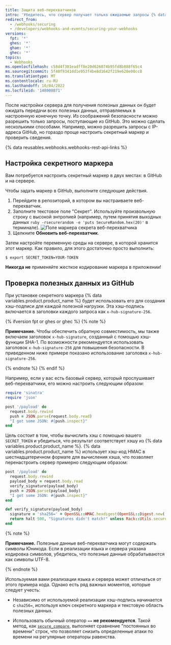 ```yaml
---
title: Защита веб-перехватчиков
intro: 'Убедитесь, что сервер получает только ожидаемые запросы {% data variables.product.prodname_dotcom %} по соображениям безопасности.'
redirect_from:
  - /webhooks/securing
  - /developers/webhooks-and-events/securing-your-webhooks
versions:
  fpt: '*'
  ghes: '*'
  ghae: '*'
  ghec: '*'
topics:
  - Webhooks
ms.openlocfilehash: c58d4f301eadff8e20d626074b95fd8b888f65c4
ms.sourcegitcommit: 5f40f9341dd1e953f4be8d1642f219e628e00cc8
ms.translationtype: MT
ms.contentlocale: ru-RU
ms.lasthandoff: 10/04/2022
ms.locfileid: '148008871'
---
```

После настройки сервера для получения полезных данных он будет ожидать передачи всех полезных данных, отправляемых в настроенную конечную точку. Из соображений безопасности можно разрешить только запросы, поступающие из GitHub. Это можно сделать несколькими способами. Например, можно разрешить запросы с IP-адреса GitHub, но гораздо проще настроить секретный маркер и проверить сведения.

{% data reusables.webhooks.webhooks-rest-api-links %}

## Настройка секретного маркера

Вам потребуется настроить секретный маркер в двух местах: в GitHub и на сервере.

Чтобы задать маркер в GitHub, выполните следующие действия.

1. Перейдите в репозиторий, в котором вы настраиваете веб-перехватчик.
2. Заполните текстовое поле "Секрет". Используйте произвольную строку с высокой энтропией (например, путем принятия выходных данных `ruby -rsecurerandom -e 'puts SecureRandom.hex(20)'` в терминале).
![Поле маркера секрета веб-перехватчика](/assets/images/webhook_secret_token.png)
3. Щелкните **Обновить веб-перехватчик**.

Затем настройте переменную среды на сервере, в которой хранится этот маркер. Как правило, для этого достаточно просто выполнить:

```shell
$ export SECRET_TOKEN=YOUR-TOKEN
```

**Никогда не** применяйте жесткое кодирование маркера в приложении!

## Проверка полезных данных из GitHub

При установке секретного маркера {% data variables.product.product_name %} будет использовать его для создания хэш-подписи для каждой полезной нагрузки. Эта хэш-подпись включается в заголовки каждого запроса как `x-hub-signature-256`.

{% ifversion fpt or ghes or ghec %} {% note %}

**Примечание.** Чтобы обеспечить обратную совместимость, мы также включаем заголовок `x-hub-signature`, созданный с помощью хэш-функции SHA-1. По возможности рекомендуется использовать заголовок `x-hub-signature-256` для повышения безопасности. В приведенном ниже примере показано использование заголовка `x-hub-signature-256`.

{% endnote %} {% endif %}

Например, если у вас есть базовый сервер, который прослушивает веб-перехватчики, его можно настроить следующим образом:

``` ruby
require 'sinatra'
require 'json'

post '/payload' do
  request.body.rewind
  push = JSON.parse(request.body.read)
  "I got some JSON: #{push.inspect}"
end
```

Цель состоит в том, чтобы вычислить хэш с помощью вашего `SECRET_TOKEN` и убедиться, что результат соответствует хэшу из {% data variables.product.product_name %}. {% data variables.product.product_name %} использует хэш-код HMAC в шестнадцатеричном формате для вычисления хэша, что позволяет перенастроить сервер примерно следующим образом:

``` ruby
post '/payload' do
  request.body.rewind
  payload_body = request.body.read
  verify_signature(payload_body)
  push = JSON.parse(payload_body)
  "I got some JSON: #{push.inspect}"
end

def verify_signature(payload_body)
  signature = 'sha256=' + OpenSSL::HMAC.hexdigest(OpenSSL::Digest.new('sha256'), ENV['SECRET_TOKEN'], payload_body)
  return halt 500, "Signatures didn't match!" unless Rack::Utils.secure_compare(signature, request.env['HTTP_X_HUB_SIGNATURE_256'])
end
```

{% note %}

**Примечание.** Полезные данные веб-перехватчика могут содержать символы Юникода. Если в реализации языка и сервера указана кодировка символов, убедитесь, что полезные данные обрабатываются как символы UTF-8.

{% endnote %}

Используемая вами реализации языка и сервера может отличаться от этого примера кода. Однако есть ряд важных моментов, которые следует учесть:

* Независимо от используемой реализации хэш-подпись начинается с `sha256=`, используя ключ секретного маркера и текстовую область полезных данных.

* Использовать обычный оператор `==` **не рекомендуется**. Такой метод, как [`secure_compare`][secure_compare], выполняет сравнение "постоянных во времени" строк, что позволяет снизить определенные атаки по времени на регулярные операторы равенства.

[secure_compare]: https://rubydoc.info/github/rack/rack/main/Rack/Utils:secure_compare
